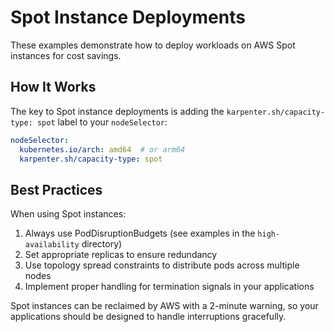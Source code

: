 # Spot Instance Deployments

These examples demonstrate how to deploy workloads on AWS Spot instances for cost savings.

## How It Works

The key to Spot instance deployments is adding the `karpenter.sh/capacity-type: spot` label to your `nodeSelector`:

```yaml
nodeSelector:
  kubernetes.io/arch: amd64  # or arm64
  karpenter.sh/capacity-type: spot
```

## Best Practices

When using Spot instances:

1. Always use PodDisruptionBudgets (see examples in the `high-availability` directory)
2. Set appropriate replicas to ensure redundancy
3. Use topology spread constraints to distribute pods across multiple nodes
4. Implement proper handling for termination signals in your applications

Spot instances can be reclaimed by AWS with a 2-minute warning, so your applications should be designed to handle interruptions gracefully. 
